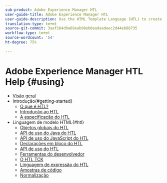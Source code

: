 ```yaml
---
sub-product: Adobe Experience Manager HTL
user-guide-title: Adobe Experience Manager HTL
user-guide-description: Use the HTML Template Language (HTL) to create an enterprise-level web framework.
translation-type: tm+mt
source-git-commit: 3aaf184d9a69eab98eb0eadaadeec2d44eb68735
workflow-type: tm+mt
source-wordcount: '54'
ht-degree: 75%

---
```



# Adobe Experience Manager HTL Help {#using}

+ [Visão geral](overview.md)
+ Introdução{#getting-started}
   + [O que é HTL?](update.md)
   + [Introdução ao HTL](getting-started.md)
   + [A especificação do HTL](htl-specification.md)
+ Linguagem de modelo HTML{#htl}
   + [Objetos globais do HTL](global-objects.md)
   + [API de uso do Java do HTL](use-api-java.md)
   + [API de uso do JavaScript do HTL](use-api-javascript.md)
   + [Declarações em bloco do HTL](block-statements.md)
   + [API de uso do HTL](use-api.md)
   + [Ferramentas do desenvolvedor](dev-tools.md)
   + [O HTL TCK](htl-tck.md)
   + [Linguagem de expressão do HTL](expression-language.md)
   + [Amostras de código](code-samples.md)
   + [Normalização](standardization.md)